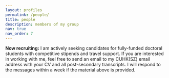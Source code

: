 ```yaml
---
layout: profiles
permalink: /people/
title: people
description: members of my group
nav: true
nav_order: 7
---
```


<strong>Now recruiting:</strong> I am actively seeking candidates for fully-funded doctoral students with competitive stipends and travel support. If you are interested in working with me, feel free to send an email to my CUHK(SZ) email address with your CV and all post-secondary transcripts. I will respond to the messages within a week if the material above is provided.



